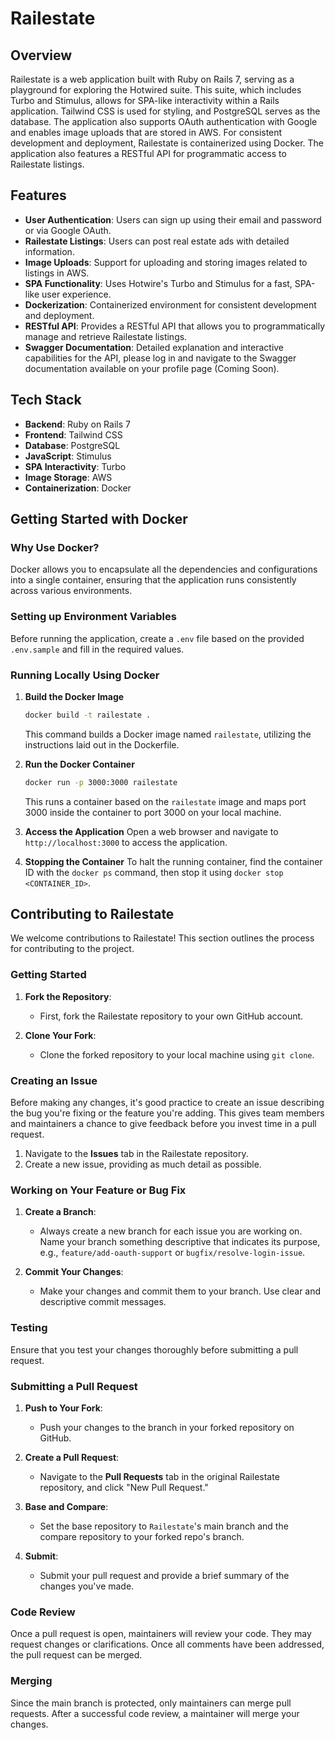 # Railestate

## Overview

Railestate is a web application built with Ruby on Rails 7, serving as a playground for exploring the Hotwired suite. This suite, which includes Turbo and Stimulus, allows for SPA-like interactivity within a Rails application. Tailwind CSS is used for styling, and PostgreSQL serves as the database. The application also supports OAuth authentication with Google and enables image uploads that are stored in AWS. For consistent development and deployment, Railestate is containerized using Docker. The application also features a RESTful API for programmatic access to Railestate listings.

## Features

- **User Authentication**: Users can sign up using their email and password or via Google OAuth.
- **Railestate Listings**: Users can post real estate ads with detailed information.
- **Image Uploads**: Support for uploading and storing images related to listings in AWS.
- **SPA Functionality**: Uses Hotwire's Turbo and Stimulus for a fast, SPA-like user experience.
- **Dockerization**: Containerized environment for consistent development and deployment.
- **RESTful API**: Provides a RESTful API that allows you to programmatically manage and retrieve Railestate listings.
- **Swagger Documentation**: Detailed explanation and interactive capabilities for the API, please log in and navigate to the Swagger documentation available on your profile page (Coming Soon).

## Tech Stack

- **Backend**: Ruby on Rails 7
- **Frontend**: Tailwind CSS
- **Database**: PostgreSQL
- **JavaScript**: Stimulus
- **SPA Interactivity**: Turbo
- **Image Storage**: AWS
- **Containerization**: Docker

## Getting Started with Docker

### Why Use Docker?

Docker allows you to encapsulate all the dependencies and configurations into a single container, ensuring that the application runs consistently across various environments.

### Setting up Environment Variables

Before running the application, create a `.env` file based on the provided `.env.sample` and fill in the required values.

### Running Locally Using Docker

1. **Build the Docker Image**
    ```bash
    docker build -t railestate .
    ```
    This command builds a Docker image named `railestate`, utilizing the instructions laid out in the Dockerfile.

2. **Run the Docker Container**
    ```bash
    docker run -p 3000:3000 railestate
    ```
    This runs a container based on the `railestate` image and maps port 3000 inside the container to port 3000 on your local machine.

3. **Access the Application**
    Open a web browser and navigate to `http://localhost:3000` to access the application.

4. **Stopping the Container**
    To halt the running container, find the container ID with the `docker ps` command, then stop it using `docker stop <CONTAINER_ID>`.

## Contributing to Railestate

We welcome contributions to Railestate! This section outlines the process for contributing to the project.

### Getting Started

1. **Fork the Repository**:  
   - First, fork the Railestate repository to your own GitHub account.

2. **Clone Your Fork**:  
   - Clone the forked repository to your local machine using `git clone`.

### Creating an Issue

Before making any changes, it's good practice to create an issue describing the bug you're fixing or the feature you're adding. This gives team members and maintainers a chance to give feedback before you invest time in a pull request.

1. Navigate to the **Issues** tab in the Railestate repository.
2. Create a new issue, providing as much detail as possible.

### Working on Your Feature or Bug Fix

1. **Create a Branch**:  
   - Always create a new branch for each issue you are working on. Name your branch something descriptive that indicates its purpose, e.g., `feature/add-oauth-support` or `bugfix/resolve-login-issue`.

2. **Commit Your Changes**:  
   - Make your changes and commit them to your branch. Use clear and descriptive commit messages.

### Testing

Ensure that you test your changes thoroughly before submitting a pull request.

### Submitting a Pull Request

1. **Push to Your Fork**:  
   - Push your changes to the branch in your forked repository on GitHub.

2. **Create a Pull Request**:  
   - Navigate to the **Pull Requests** tab in the original Railestate repository, and click "New Pull Request."

3. **Base and Compare**:  
   - Set the base repository to `Railestate`'s main branch and the compare repository to your forked repo's branch.

4. **Submit**:  
   - Submit your pull request and provide a brief summary of the changes you've made.

### Code Review

Once a pull request is open, maintainers will review your code. They may request changes or clarifications. Once all comments have been addressed, the pull request can be merged.

### Merging

Since the main branch is protected, only maintainers can merge pull requests. After a successful code review, a maintainer will merge your changes.
